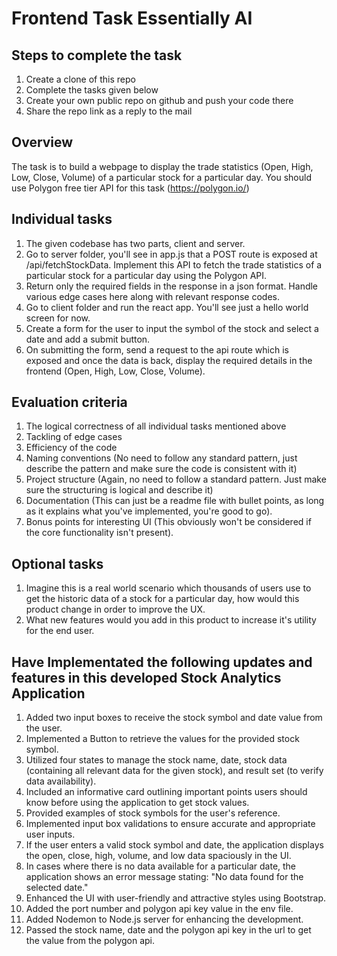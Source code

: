 # Frontend Task Essentially AI

## Steps to complete the task
1. Create a clone of this repo
2. Complete the tasks given below
3. Create your own public repo on github and push your code there
4. Share the repo link as a reply to the mail

## Overview
The task is to build a webpage to display the trade statistics (Open, High, Low, Close, Volume) of a particular stock for a particular day. You should use Polygon free tier API for this task (https://polygon.io/)

## Individual tasks
1. The given codebase has two parts, client and server.
2. Go to server folder, you'll see in app.js that a POST route is exposed at /api/fetchStockData. Implement this API to fetch the trade statistics of a particular stock for a particular day using the Polygon API.
3. Return only the required fields in the response in a json format. Handle various edge cases here along with relevant response codes.
4. Go to client folder and run the react app. You'll see just a hello world screen for now.
5. Create a form for the user to input the symbol of the stock and select a date and add a submit button.
6. On submitting the form, send a request to the api route which is exposed and once the data is back, display the required details in the frontend (Open, High, Low, Close, Volume).

## Evaluation criteria
1. The logical correctness of all individual tasks mentioned above
2. Tackling of edge cases
3. Efficiency of the code
4. Naming conventions (No need to follow any standard pattern, just describe the pattern and make sure the code is consistent with it)
5. Project structure (Again, no need to follow a standard pattern. Just make sure the structuring is logical and describe it)
6. Documentation (This can just be a readme file with bullet points, as long as it explains what you've implemented, you're good to go).
7. Bonus points for interesting UI (This obviously won't be considered if the core functionality isn't present).

## Optional tasks
1. Imagine this is a real world scenario which thousands of users use to get the historic data of a stock for a particular day, how would this product change in order to improve the UX.
2. What new features would you add in this product to increase it's utility for the end user.

## Have Implementated the following updates and features in this developed Stock Analytics Application

1. Added two input boxes to receive the stock symbol and date value from the user.
2. Implemented a Button to retrieve the values for the provided stock symbol.
3. Utilized four states to manage the stock name, date, stock data (containing all relevant data for the given stock), and result set (to verify data availability).
4. Included an informative card outlining important points users should know before using the application to get stock values.
5. Provided examples of stock symbols for the user's reference.
6. Implemented input box validations to ensure accurate and appropriate user inputs.
7. If the user enters a valid stock symbol and date, the application displays the open, close, high, volume, and low data spaciously in the UI.
8. In cases where there is no data available for a particular date, the application shows an error message stating: "No data found for the selected date."
9. Enhanced the UI with user-friendly and attractive styles using Bootstrap.
10. Added the port number and polygon api key value in the env file.
11. Added Nodemon to Node.js server for enhancing the development.
12. Passed the stock name, date and the polygon api key in the url to get the value from the polygon api.

